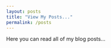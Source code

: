 ```yaml
---
layout: posts
title: "View My Posts..."
permalink: /posts
---
```


Here you can read all of my blog posts...